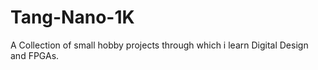 # Tang-Nano-1K
A Collection of small hobby projects through which i learn Digital Design and FPGAs.
